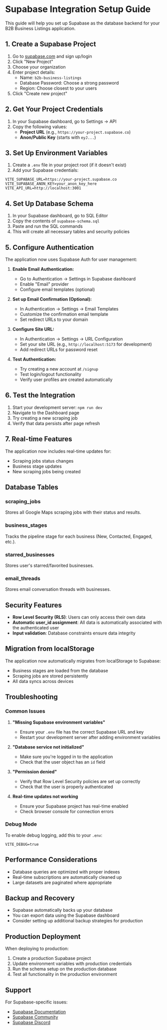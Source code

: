 # Supabase Integration Setup Guide

This guide will help you set up Supabase as the database backend for your B2B Business Listings application.

## 1. Create a Supabase Project

1. Go to [supabase.com](https://supabase.com) and sign up/login
2. Click "New Project"
3. Choose your organization
4. Enter project details:
   - Name: `b2b-business-listings`
   - Database Password: Choose a strong password
   - Region: Choose closest to your users
5. Click "Create new project"

## 2. Get Your Project Credentials

1. In your Supabase dashboard, go to Settings → API
2. Copy the following values:
   - **Project URL** (e.g., `https://your-project.supabase.co`)
   - **Anon/Public Key** (starts with `eyJ...`)

## 3. Set Up Environment Variables

1. Create a `.env` file in your project root (if it doesn't exist)
2. Add your Supabase credentials:

```env
VITE_SUPABASE_URL=https://your-project.supabase.co
VITE_SUPABASE_ANON_KEY=your_anon_key_here
VITE_API_URL=http://localhost:3001
```

## 4. Set Up Database Schema

1. In your Supabase dashboard, go to SQL Editor
2. Copy the contents of `supabase-schema.sql`
3. Paste and run the SQL commands
4. This will create all necessary tables and security policies

## 5. Configure Authentication

The application now uses Supabase Auth for user management:

1. **Enable Email Authentication:**
   - Go to Authentication → Settings in Supabase dashboard
   - Enable "Email" provider
   - Configure email templates (optional)

2. **Set up Email Confirmation (Optional):**
   - In Authentication → Settings → Email Templates
   - Customize the confirmation email template
   - Set redirect URLs to your domain

3. **Configure Site URL:**
   - In Authentication → Settings → URL Configuration
   - Set your site URL (e.g., `http://localhost:5173` for development)
   - Add redirect URLs for password reset

4. **Test Authentication:**
   - Try creating a new account at `/signup`
   - Test login/logout functionality
   - Verify user profiles are created automatically

## 6. Test the Integration

1. Start your development server: `npm run dev`
2. Navigate to the Dashboard page
3. Try creating a new scraping job
4. Verify that data persists after page refresh

## 7. Real-time Features

The application now includes real-time updates for:
- Scraping jobs status changes
- Business stage updates
- New scraping jobs being created

## Database Tables

### scraping_jobs
Stores all Google Maps scraping jobs with their status and results.

### business_stages
Tracks the pipeline stage for each business (New, Contacted, Engaged, etc.).

### starred_businesses
Stores user's starred/favorited businesses.

### email_threads
Stores email conversation threads with businesses.

## Security Features

- **Row Level Security (RLS)**: Users can only access their own data
- **Automatic user_id assignment**: All data is automatically associated with the authenticated user
- **Input validation**: Database constraints ensure data integrity

## Migration from localStorage

The application now automatically migrates from localStorage to Supabase:
- Business stages are loaded from the database
- Scraping jobs are stored persistently
- All data syncs across devices

## Troubleshooting

### Common Issues

1. **"Missing Supabase environment variables"**
   - Ensure your `.env` file has the correct Supabase URL and key
   - Restart your development server after adding environment variables

2. **"Database service not initialized"**
   - Make sure you're logged in to the application
   - Check that the user object has an `id` field

3. **"Permission denied"**
   - Verify that Row Level Security policies are set up correctly
   - Check that the user is properly authenticated

4. **Real-time updates not working**
   - Ensure your Supabase project has real-time enabled
   - Check browser console for connection errors

### Debug Mode

To enable debug logging, add this to your `.env`:

```env
VITE_DEBUG=true
```

## Performance Considerations

- Database queries are optimized with proper indexes
- Real-time subscriptions are automatically cleaned up
- Large datasets are paginated where appropriate

## Backup and Recovery

- Supabase automatically backs up your database
- You can export data using the Supabase dashboard
- Consider setting up additional backup strategies for production

## Production Deployment

When deploying to production:

1. Create a production Supabase project
2. Update environment variables with production credentials
3. Run the schema setup on the production database
4. Test all functionality in the production environment

## Support

For Supabase-specific issues:
- [Supabase Documentation](https://supabase.com/docs)
- [Supabase Community](https://github.com/supabase/supabase/discussions)
- [Supabase Discord](https://discord.supabase.com) 